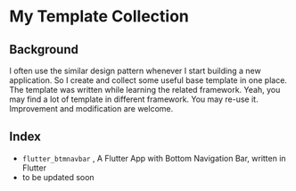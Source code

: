# My Template Collection

## Background
I often use the similar design pattern whenever I start building a new application. So I create and collect some useful base template in one place. 
The template was written while learning the related framework. Yeah, you may find a lot of template in different framework. 
You may re-use it.
Improvement and modification are welcome.

## Index
- `flutter_btmnavbar` , A Flutter App with Bottom Navigation Bar, written in Flutter
- to be updated soon
